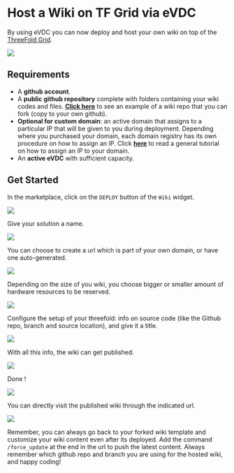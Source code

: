 # Host a Wiki on TF Grid via eVDC

By using eVDC you can now deploy and host your own wiki on top of the [ThreeFold Grid](threefold__threefold_grid).

![](cloud__evdc_wiki_11_wiki_result.png  )

## Requirements

- A **github account**.
- A **public github repository** complete with folders containing your wiki codes and files. [**Click here**](https://github.com/threefoldfoundation/wiki_example) to see an example of a wiki repo that you can fork (copy to your own github).
- **Optional for custom domain**: an active domain that assigns to a particular IP that will be given to you during deployment. Depending where you purchased your domain, each domain registry has its own procedure on how to assign an IP. Click [**here**](https://www.hostmysite.com/support/cpanel/dns/domain_point/) to read a general tutorial on how to assign an IP to your domain.
- An **active eVDC** with sufficient capacity.

## Get Started

In the marketplace, click on the `DEPLOY` button of the `Wiki` widget.

![](cloud__evdc_wiki_01_widget.png  )

Give your solution a name.

![](cloud__evdc_wiki_02_chatflow_name.png  )

You can choose to create a url which is part of your own domain, or have one auto-generated.

![](cloud__evdc_wiki_03_chatflow_subdomain.png  )

Depending on the size of you wiki, you choose bigger or smaller amount of hardware resources to be reserved.

![](cloud__evdc_wiki_04_chatflow_config_size.png  )

Configure the setup of your threefold: info on source code (like the Github repo, branch and source location), and give it a title.

![](cloud__evdc_wiki_05a_chatflow_config_wiki.png  )

With all this info, the wiki can get published.

![](cloud__evdc_wiki_06_chatflow_init.png  )

Done !

![](cloud__evdc_wiki_07_chatflow_success.png  )

You can directly visit the published wiki through the indicated url.

![](cloud__evdc_wiki_11_wiki_result.png  )

Remember, you can always go back to your forked wiki template and customize your wiki content even after its deployed. Add the command `/force_update` at the end in the url to push the latest content.
Always remember which github repo and branch you are using for the hosted wiki, and happy coding!